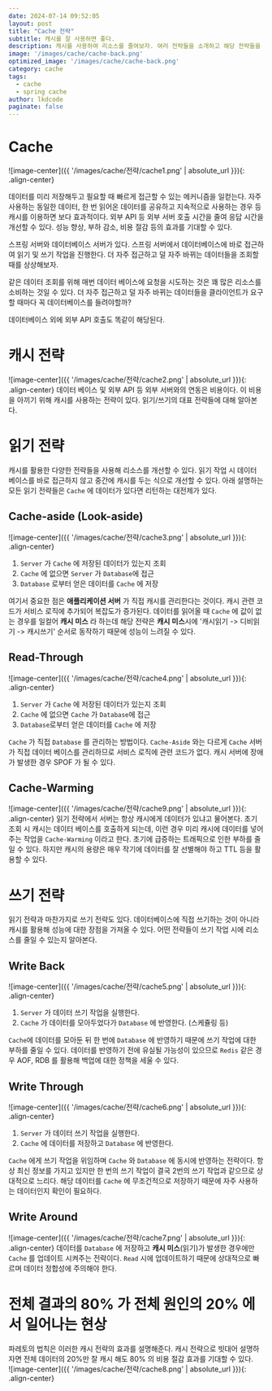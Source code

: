 ```yaml
---
date: 2024-07-14 09:52:05
layout: post
title: "Cache 전략"
subtitle: 캐시를 잘 사용하면 좋다.
description: 캐시를 사용하여 리소스를 줄여보자. 여러 전략들을 소개하고 해당 전략들을 조합해 상황에 맞게 올바르게 사용해보자.
image: '/images/cache/cache-back.png'
optimized_image: '/images/cache/cache-back.png'
category: cache
tags: 
  - cache
  - spring cache
author: lkdcode
paginate: false
---
```


# Cache
![image-center]({{ '/images/cache/전략/cache1.png' | absolute_url }}){: .align-center}

데이터를 미리 저장해두고 필요할 때 빠르게 접근할 수 있는 메커니즘을 일컫는다. 자주 사용하는 동일한 데이터, 한 번 읽어온 데이터를 공유하고 지속적으로 사용하는 경우 등 캐시를 이용하면 보다 효과적이다. 외부 API 등 외부 서버 호출 시간을 줄여 응답 시간을 개선할 수 있다. 성능 향상, 부하 감소, 비용 절감 등의 효과를 기대할 수 있다.  

스프링 서버와 데이터베이스 서버가 있다. 스프링 서버에서 데이터베이스에 바로 접근하여 읽기 및 쓰기 작업을 진행한다. 더 자주 접근하고 덜 자주 바뀌는 데이터들을 조회할 때를 상상해보자.  

같은 데이터 조회를 위해 매번 데이터 베이스에 요청을 시도하는 것은 꽤 많은 리소스를 소비하는 것일 수 있다. 더 자주 접근하고 덜 자주 바뀌는 데이터들을 클라이언트가 요구할 때마다 꼭 데이터베이스를 들려야할까?  

데이터베이스 외에 외부 API 호출도 똑같이 해당된다.  

# 캐시 전략
![image-center]({{ '/images/cache/전략/cache2.png' | absolute_url }}){: .align-center}
데이터 베이스 및 외부 API 등 외부 서버와의 연동은 비용이다. 이 비용을 아끼기 위해 캐시를 사용하는 전략이 있다. 읽기/쓰기의 대표 전략들에 대해 알아본다.  

# 읽기 전략  
캐시를 활용한 다양한 전략들을 사용해 리소스를 개선할 수 있다. 읽기 작업 시 데이터 베이스를 바로 접근하지 않고 중간에 캐시를 두는 식으로 개선할 수 있다. 아래 설명하는 모든 읽기 전략들은 `Cache` 에 데이터가 있다면 리턴하는 대전제가 있다.  

## Cache-aside (Look-aside)  
![image-center]({{ '/images/cache/전략/cache3.png' | absolute_url }}){: .align-center}
1. `Server` 가 `Cache` 에 저장된 데이터가 있는지 조회  
2. `Cache` 에 없으면 `Server` 가 `Database`에 접근  
3. `Database` 로부터 얻은 데이터를 `Cache` 에 저장  

여기서 중요한 점은 **애플리케이션 서버** 가 직접 캐시를 관리한다는 것이다. 캐시 관련 코드가 서비스 로직에 추가되어 복잡도가 증가된다. 데이터를 읽어올 때 `Cache` 에 값이 없는 경우를 일컬어 **캐시 미스** 라 하는데 해당 전략은 **캐시 미스**시에 '캐시읽기 -> 디비읽기 -> 캐시쓰기' 순서로 동작하기 때문에 성능이 느려질 수 있다.  

## Read-Through  
![image-center]({{ '/images/cache/전략/cache4.png' | absolute_url }}){: .align-center}
1. `Server` 가 `Cache` 에 저장된 데이터가 있는지 조회  
2. `Cache` 에 없으면 `Cache` 가 `Database`에 접근  
3. `Database`로부터 얻은 데이터를 `Cache` 에 저장  

`Cache` 가 직접 `Database` 를 관리하는 방법이다. `Cache-Aside` 와는 다르게 `Cache` 서버가 직접 데이터 베이스를 관리하므로 서비스 로직에 관련 코드가 없다. 캐시 서버에 장애가 발생한 경우 SPOF 가 될 수 있다.  

## Cache-Warming
![image-center]({{ '/images/cache/전략/cache9.png' | absolute_url }}){: .align-center}
읽기 전략에서 서버는 항상 캐시에게 데이터가 있냐고 물어본다. 초기 조회 시 캐시는 데이터 베이스를 호출하게 되는데, 이런 경우 미리 캐시에 데이터를 넣어주는 작업을 `Cache-Warming` 이라고 한다. 초기에 급증하는 트래픽으로 인한 부하를 줄일 수 있다. 하지만 캐시의 용량은 매우 작기에 데이터를 잘 선별해야 하고 TTL 등을 활용할 수 있다.  

# 쓰기 전략
읽기 전략과 마찬가지로 쓰기 전략도 있다. 데이터베이스에 직접 쓰기하는 것이 아니라 캐시를 활용해 성능에 대한 장점을 가져올 수 있다. 어떤 전략들이 쓰기 작업 시에 리소스를 줄일 수 있는지 알아본다.  

## Write Back
![image-center]({{ '/images/cache/전략/cache5.png' | absolute_url }}){: .align-center}
1. `Server` 가 데이터 쓰기 작업을 실행한다.  
2. `Cache` 가 데이터를 모아두었다가 `Database` 에 반영한다. (스케쥴링 등)  

`Cache`에 데이터를 모아둔 뒤 한 번에 `Database` 에 반영하기 때문에 쓰기 작업에 대한 부하를 줄일 수 있다. 데이터를 반영하기 전에 유실될 가능성이 있으므로 `Redis` 같은 경우 AOF, RDB 를 활용해 백업에 대한 정책을 세울 수 있다.  

## Write Through
![image-center]({{ '/images/cache/전략/cache6.png' | absolute_url }}){: .align-center}
1. `Server` 가 데이터 쓰기 작업을 실행한다.  
2. `Cache` 에 데이터를 저장하고 `Database` 에 반영한다.  

`Cache` 에게 쓰기 작업을 위임하며 `Cache` 와 `Database` 에 동시에 반영하는 전략이다. 항상 최신 정보를 가지고 있지만 한 번의 쓰기 작업이 결국 2번의 쓰기 작업과 같으므로 상대적으로 느리다. 해당 데이터를 `Cache` 에 무조건적으로 저장하기 때문에 자주 사용하는 데이터인지 확인이 필요하다.  

## Write Around
![image-center]({{ '/images/cache/전략/cache7.png' | absolute_url }}){: .align-center}
데이터를 `Database` 에 저장하고 **캐시 미스**(읽기)가 발생한 경우에만 `Cache` 를 업데이트 시켜주는 전략이다. `Read` 시에 업데이트하기 때문에 상대적으로 빠르며 데이터 정합성에 주의해야 한다.  

# 전체 결과의 80% 가 전체 원인의 20% 에서 일어나는 현상
파레토의 법칙은 이러한 캐시 전략의 효과를 설명해준다. 캐시 전략으로 빗대어 설명하자면 전체 데이터의 20%만 잘 캐시 해도 80% 의 비용 절감 효과를 기대할 수 있다.  
![image-center]({{ '/images/cache/전략/cache8.png' | absolute_url }}){: .align-center}